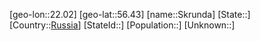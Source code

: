 ﻿---
location: [56.43,22.02]
type: City
tags:
- geo/City


SpocWebEntityId: 34312
isDeleted: false
confidential: public

---
[geo-lon::22.02]
[geo-lat::56.43]
[name::Skrunda]
[State::]
[Country::[Russia](geo/Continent/Europe/Russia.md)]
[StateId::]
[Population::]
[Unknown::]

